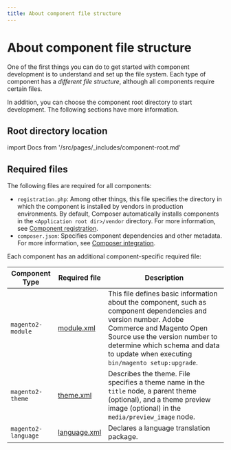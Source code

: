 ```yaml
---
title: About component file structure
---
```


# About component file structure

One of the first things you can do to get started with component development is to understand and set up the file system. Each type of component has a *different file structure*, although all components require certain files.

In addition, you can choose the component root directory to start development. The following sections have more information.

## Root directory location

import Docs from '/src/pages/_includes/component-root.md'

<Docs />

## Required files

The following files are required for all components:

*  `registration.php`: Among other things, this file specifies the directory in which the component is installed by vendors in production environments. By default, Composer automatically installs components in the `<Application root dir>/vendor` directory. For more information, see [Component registration](../build/component-registration.md).
*  `composer.json`: Specifies component dependencies and other metadata. For more information, see [Composer integration](../build/composer-integration.md).

Each component has an additional component-specific required file:

| Component Type | Required file | Description |
| --- | --- | --- |
| `magento2-module` | [module.xml](../../architecture/modules/dependencies.md#managing-module-dependencies) | This file defines basic information about the component, such as component dependencies and version number. Adobe Commerce and Magento Open Source use the version number to determine which schema and data to update when executing `bin/magento setup:upgrade`. |
| `magento2-theme` | [theme.xml](https://devdocs.magento.com/guides/v2.4/frontend-dev-guide/themes/theme-create.html#fedg_create_theme_how-to_declare) | Describes the theme. File specifies a theme name in the `title` node, a parent theme (optional), and a theme preview image (optional) in the `media/preview_image` node. |
| `magento2-language` | [language.xml](https://devdocs.magento.com/guides/v2.4/config-guide/cli/config-cli-subcommands-i18n.html#m2devgde-xlate-files) | Declares a language translation package. |

